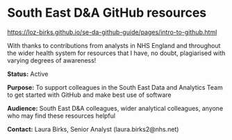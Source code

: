 # South East D&A GitHub resources

https://loz-birks.github.io/se-da-github-guide/pages/intro-to-github.html

With thanks to contributions from analysts in NHS England and throughout the wider health system for resources that I have, no doubt, plagiarised with varying degrees of awareness!

**Status:** Active 

**Purpose:** To support colleagues in the South East Data and Analytics Team to get started with GitHub and make best use of software 

**Audience:** South East D&A colleagues, wider analytical colleagues, anyone who may find these resources helpful 

**Contact:** Laura Birks, Senior Analyst (laura.birks2\@nhs.net)


